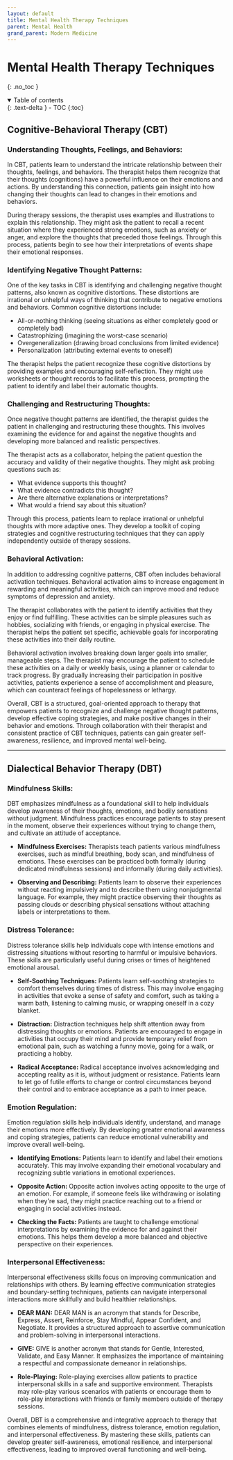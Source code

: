 ```yaml
---
layout: default
title: Mental Health Therapy Techniques
parent: Mental Health
grand_parent: Modern Medicine
---
```

# Mental Health Therapy Techniques
{: .no_toc }

<details open markdown="block">
  <summary>
    Table of contents
  </summary>
  {: .text-delta }
- TOC
{:toc}
</details>

##  Cognitive-Behavioral Therapy (CBT)

### Understanding Thoughts, Feelings, and Behaviors:

In CBT, patients learn to understand the intricate relationship between their thoughts, feelings, and behaviors. The therapist helps them recognize that their thoughts (cognitions) have a powerful influence on their emotions and actions. By understanding this connection, patients gain insight into how changing their thoughts can lead to changes in their emotions and behaviors.

During therapy sessions, the therapist uses examples and illustrations to explain this relationship. They might ask the patient to recall a recent situation where they experienced strong emotions, such as anxiety or anger, and explore the thoughts that preceded those feelings. Through this process, patients begin to see how their interpretations of events shape their emotional responses.

### Identifying Negative Thought Patterns:

One of the key tasks in CBT is identifying and challenging negative thought patterns, also known as cognitive distortions. These distortions are irrational or unhelpful ways of thinking that contribute to negative emotions and behaviors. Common cognitive distortions include:

- All-or-nothing thinking (seeing situations as either completely good or completely bad)
- Catastrophizing (imagining the worst-case scenario)
- Overgeneralization (drawing broad conclusions from limited evidence)
- Personalization (attributing external events to oneself)

The therapist helps the patient recognize these cognitive distortions by providing examples and encouraging self-reflection. They might use worksheets or thought records to facilitate this process, prompting the patient to identify and label their automatic thoughts.

### Challenging and Restructuring Thoughts:

Once negative thought patterns are identified, the therapist guides the patient in challenging and restructuring these thoughts. This involves examining the evidence for and against the negative thoughts and developing more balanced and realistic perspectives.

The therapist acts as a collaborator, helping the patient question the accuracy and validity of their negative thoughts. They might ask probing questions such as:

- What evidence supports this thought?
- What evidence contradicts this thought?
- Are there alternative explanations or interpretations?
- What would a friend say about this situation?

Through this process, patients learn to replace irrational or unhelpful thoughts with more adaptive ones. They develop a toolkit of coping strategies and cognitive restructuring techniques that they can apply independently outside of therapy sessions.

### Behavioral Activation:

In addition to addressing cognitive patterns, CBT often includes behavioral activation techniques. Behavioral activation aims to increase engagement in rewarding and meaningful activities, which can improve mood and reduce symptoms of depression and anxiety.

The therapist collaborates with the patient to identify activities that they enjoy or find fulfilling. These activities can be simple pleasures such as hobbies, socializing with friends, or engaging in physical exercise. The therapist helps the patient set specific, achievable goals for incorporating these activities into their daily routine.

Behavioral activation involves breaking down larger goals into smaller, manageable steps. The therapist may encourage the patient to schedule these activities on a daily or weekly basis, using a planner or calendar to track progress. By gradually increasing their participation in positive activities, patients experience a sense of accomplishment and pleasure, which can counteract feelings of hopelessness or lethargy.

Overall, CBT is a structured, goal-oriented approach to therapy that empowers patients to recognize and challenge negative thought patterns, develop effective coping strategies, and make positive changes in their behavior and emotions. Through collaboration with their therapist and consistent practice of CBT techniques, patients can gain greater self-awareness, resilience, and improved mental well-being.

---

## Dialectical Behavior Therapy (DBT)

### Mindfulness Skills:

DBT emphasizes mindfulness as a foundational skill to help individuals develop awareness of their thoughts, emotions, and bodily sensations without judgment. Mindfulness practices encourage patients to stay present in the moment, observe their experiences without trying to change them, and cultivate an attitude of acceptance.

- **Mindfulness Exercises:** Therapists teach patients various mindfulness exercises, such as mindful breathing, body scan, and mindfulness of emotions. These exercises can be practiced both formally (during dedicated mindfulness sessions) and informally (during daily activities).

- **Observing and Describing:** Patients learn to observe their experiences without reacting impulsively and to describe them using nonjudgmental language. For example, they might practice observing their thoughts as passing clouds or describing physical sensations without attaching labels or interpretations to them.

### Distress Tolerance:

Distress tolerance skills help individuals cope with intense emotions and distressing situations without resorting to harmful or impulsive behaviors. These skills are particularly useful during crises or times of heightened emotional arousal.

- **Self-Soothing Techniques:** Patients learn self-soothing strategies to comfort themselves during times of distress. This may involve engaging in activities that evoke a sense of safety and comfort, such as taking a warm bath, listening to calming music, or wrapping oneself in a cozy blanket.

- **Distraction:** Distraction techniques help shift attention away from distressing thoughts or emotions. Patients are encouraged to engage in activities that occupy their mind and provide temporary relief from emotional pain, such as watching a funny movie, going for a walk, or practicing a hobby.

- **Radical Acceptance:** Radical acceptance involves acknowledging and accepting reality as it is, without judgment or resistance. Patients learn to let go of futile efforts to change or control circumstances beyond their control and to embrace acceptance as a path to inner peace.

### Emotion Regulation:

Emotion regulation skills help individuals identify, understand, and manage their emotions more effectively. By developing greater emotional awareness and coping strategies, patients can reduce emotional vulnerability and improve overall well-being.

- **Identifying Emotions:** Patients learn to identify and label their emotions accurately. This may involve expanding their emotional vocabulary and recognizing subtle variations in emotional experiences.

- **Opposite Action:** Opposite action involves acting opposite to the urge of an emotion. For example, if someone feels like withdrawing or isolating when they're sad, they might practice reaching out to a friend or engaging in social activities instead.

- **Checking the Facts:** Patients are taught to challenge emotional interpretations by examining the evidence for and against their emotions. This helps them develop a more balanced and objective perspective on their experiences.

### Interpersonal Effectiveness:

Interpersonal effectiveness skills focus on improving communication and relationships with others. By learning effective communication strategies and boundary-setting techniques, patients can navigate interpersonal interactions more skillfully and build healthier relationships.

- **DEAR MAN:** DEAR MAN is an acronym that stands for Describe, Express, Assert, Reinforce, Stay Mindful, Appear Confident, and Negotiate. It provides a structured approach to assertive communication and problem-solving in interpersonal interactions.

- **GIVE:** GIVE is another acronym that stands for Gentle, Interested, Validate, and Easy Manner. It emphasizes the importance of maintaining a respectful and compassionate demeanor in relationships.

- **Role-Playing:** Role-playing exercises allow patients to practice interpersonal skills in a safe and supportive environment. Therapists may role-play various scenarios with patients or encourage them to role-play interactions with friends or family members outside of therapy sessions.

Overall, DBT is a comprehensive and integrative approach to therapy that combines elements of mindfulness, distress tolerance, emotion regulation, and interpersonal effectiveness. By mastering these skills, patients can develop greater self-awareness, emotional resilience, and interpersonal effectiveness, leading to improved overall functioning and well-being.